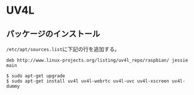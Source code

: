 # UV4L

## パッケージのインストール

`/etc/apt/sources.list`に下記の行を追加する。

```
deb http://www.linux-projects.org/listing/uv4l_repo/raspbian/ jessie main
```

```shell
$ sudo apt-get upgrade
$ sudo apt-get install uv4l uv4l-webrtc uv4l-uvc uv4l-xscreen uv4l-dummy
```

